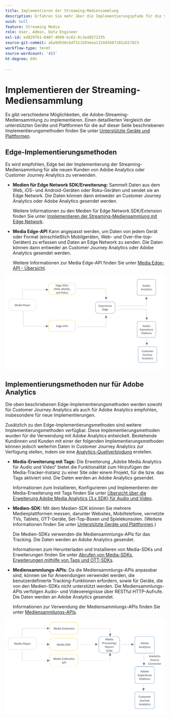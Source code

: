 ```yaml
---
title: Implementieren der Streaming-Mediensammlung
description: Erfahren Sie mehr über die Implementierungspfade für die Streaming-Mediensammlung.
uuid: null
feature: Streaming Media
role: User, Admin, Data Engineer
exl-id: ed9297b1-6487-4099-bc62-0c3a40572255
source-git-commit: a6a9d550cbdf511b93eea132445607102a557823
workflow-type: tm+mt
source-wordcount: '453'
ht-degree: 69%

---
```


# Implementieren der Streaming-Mediensammlung

Es gibt verschiedene Möglichkeiten, die Adobe-Streaming-Mediensammlung zu implementieren. Einen detaillierten Vergleich der unterstützten Geräte und Plattformen für die auf dieser Seite beschriebenen Implementierungsmethoden finden Sie unter [Unterstützte Geräte und Plattformen](/help/getting-started/supported-devices.md).

## Edge-Implementierungsmethoden

Es wird empfohlen, Edge bei der Implementierung der Streaming-Mediensammlung für alle neuen Kunden von Adobe Analytics oder Customer Journey Analytics zu verwenden.

* **Medien für Edge Network SDK/Erweiterung:** Sammelt Daten aus dem Web, iOS- und Android-Geräten oder Roku-Geräten und sendet sie an Edge Network. Die Daten können dann entweder an Customer Journey Analytics oder Adobe Analytics gesendet werden.

  Weitere Informationen zu den Medien für Edge Network SDK/Extension finden Sie unter [Implementieren der Streaming-Mediensammlung mit Edge Network](/help/implementation/edge/implementation-edge.md).

* **Media Edge-API** Kann angepasst werden, um Daten von jedem Gerät oder Format (einschließlich Mobilgeräten, Web- und Over-the-top-Geräten) zu erfassen und Daten an Edge Network zu senden. Die Daten können dann entweder an Customer Journey Analytics oder Adobe Analytics gesendet werden.

  Weitere Informationen zur Media Edge-API finden Sie unter [Media Edge-API - Übersicht](https://developer.adobe.com/cja-apis/docs/endpoints/media-edge/).

![CJA-Workflow](assets/streaming-media-edge.png)

## Implementierungsmethoden nur für Adobe Analytics

Die oben beschriebenen Edge-Implementierungsmethoden werden sowohl für Customer Journey Analytics als auch für Adobe Analytics empfohlen, insbesondere für neue Implementierungen.

Zusätzlich zu den Edge-Implementierungsmethoden sind weitere Implementierungsmethoden verfügbar. Diese Implementierungsmethoden wurden für die Verwendung mit Adobe Analytics entwickelt. Bestehende Kundinnen und Kunden mit einer der folgenden Implementierungsmethoden können jedoch weiterhin Daten in Customer Journey Analytics zur Verfügung stellen, indem sie eine [Analytics-Quellverbindung](https://experienceleague.adobe.com/docs/experience-platform/sources/ui-tutorials/create/adobe-applications/analytics.html?lang=de) erstellen.

* **Media-Erweiterung mit Tags:** Die Erweiterung „Adobe Media Analytics für Audio und Video“ bietet die Funktionalität zum Hinzufügen der Media-Tracker-Instanz zu einer Site oder einem Projekt, für die bzw. das Tags aktiviert sind. Die Daten werden an Adobe Analytics gesendet.

  Informationen zum Installieren, Konfigurieren und Implementieren der Media-Erweiterung mit Tags finden Sie unter [Übersicht über die Erweiterung Adobe Media Analytics (3.x SDK) für Audio und Video](https://experienceleague.adobe.com/docs/experience-platform/tags/extensions/client/media-analytics-3x/overview.html?lang=de).

* **Medien-SDK:** Mit dem Medien-SDK können Sie mehrere Medienplattformen messen, darunter Websites, Mobiltelefone, vernetzte TVs, Tablets, OTT-Geräte, Set-Top-Boxen und Spielekonsolen. (Weitere Informationen finden Sie unter [Unterstützte Geräte und Plattformen](/help/getting-started/supported-devices.md).)

  Die Medien-SDKs verwenden die Mediensammlungs-APIs für das Tracking. Die Daten werden an Adobe Analytics gesendet.

  Informationen zum Herunterladen und Installieren von Media-SDKs und Erweiterungen finden Sie unter [Abrufen von Media-SDKs, Erweiterungen mithilfe von Tags und OTT-SDKs](/help/getting-started/download-sdks.md).

* **Mediensammlungs-APIs:** Da die Mediensammlungs-APIs anpassbar sind, können sie für Anwendungen verwendet werden, die benutzerdefinierte Tracking-Funktionen erfordern, sowie für Geräte, die von den Medien-SDKs nicht unterstützt werden. Die Mediensammlungs-APIs verfolgen Audio- und Videoereignisse über RESTful HTTP-Aufrufe. Die Daten werden an Adobe Analytics gesendet.

  Informationen zur Verwendung der Mediensammlungs-APIs finden Sie unter [Mediensammlungs-APIs](media-collection-api/mc-api-overview.md).


![Analytics-Workflow](assets/analytics-implementation.png)

<!--
(Not sure if we need the following paragraph and graphic. Paragraph is somewhat redundant with the intro paragraph of this article)
Choose the implementation method depending on the supported platforms. Some players are not supported by the Media SDKs or the Adobe Experience Platform Media Extensions. The Media Collection APIs provide a way to support those players. For information on supported devices, see [Supported devices and platforms](/help/getting-started/supported-devices.md).

![Media Flow](media-sdk/assets/choose-media-flow2.png)
-->
